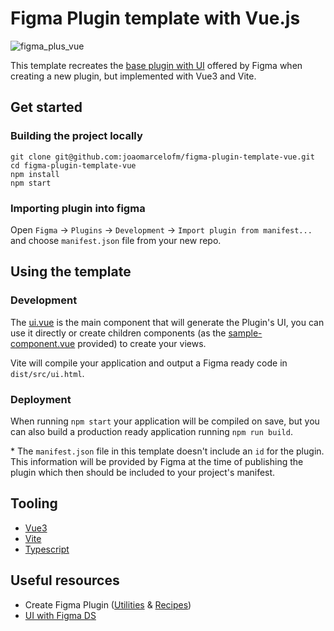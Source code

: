 # Figma Plugin template with Vue.js
![figma_plus_vue](https://power-firefly-112.notion.site/image/https%3A%2F%2Fs3-us-west-2.amazonaws.com%2Fsecure.notion-static.com%2F846bbe4f-3bbe-41db-9557-6f89917dcafe%2Ffigma_plus_vue.png?table=block&id=089a615a-bb96-4ce9-9a7d-edb35477d2eb&spaceId=d2076882-434f-446a-9854-ec03439a9b71&width=2000&userId=&cache=v2)

This template recreates the [base plugin with UI](https://www.figma.com/plugin-docs/intro/) offered by Figma when creating a new plugin, but implemented with Vue3 and Vite.

## Get started

### **Building the project locally**

```
git clone git@github.com:joaomarcelofm/figma-plugin-template-vue.git
cd figma-plugin-template-vue
npm install
npm start
```

### Importing plugin into figma

Open `Figma` -> `Plugins` -> `Development` -> `Import plugin from manifest...` and choose `manifest.json` file from your new repo.

## Using the template

### Development

The [ui.vue](https://github.com/joaomarcelofm/figma-plugin-template-vue/blob/main/src/ui/ui.vue) is the main component that will generate the Plugin's UI, you can use it directly or create children components (as the [sample-component.vue](https://github.com/joaomarcelofm/figma-plugin-template-vue/blob/main/src/components/sample-component.vue) provided) to create your views.

Vite will compile your application and output a Figma ready code in `dist/src/ui.html`.

### Deployment

When running `npm start` your application will be compiled on save, but you can also build a production ready application running `npm run build`.

\* The `manifest.json` file in this template doesn't include an `id` for the plugin. This information will be provided by Figma at the time of publishing the plugin which then should be included to your project's manifest.

## Tooling

-   [Vue3](https://v3.vuejs.org/)
-   [Vite](https://vitejs.dev/)
-   [Typescript](https://www.typescriptlang.org/)

## Useful resources

-   Create Figma Plugin ([Utilities](https://yuanqing.github.io/create-figma-plugin/utilities/) & [Recipes](https://yuanqing.github.io/create-figma-plugin/recipes/))
-   [UI with Figma DS](https://github.com/alexwidua/figma-plugin-ds-vue)
